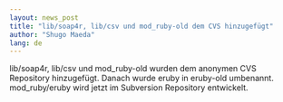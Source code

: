 ```yaml
---
layout: news_post
title: "lib/soap4r, lib/csv und mod_ruby-old dem CVS hinzugefügt"
author: "Shugo Maeda"
lang: de
---
```


lib/soap4r, lib/csv und mod\_ruby-old wurden dem anonymen CVS Repository
hinzugefügt. Danach wurde eruby in eruby-old umbenannt. mod\_ruby/eruby
wird jetzt im Subversion Repository entwickelt.

